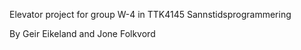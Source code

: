 Elevator project for group W-4 in TTK4145 Sannstidsprogrammering

By Geir Eikeland and Jone Folkvord
